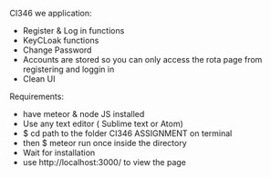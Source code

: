 CI346 we application:

- Register & Log in functions 
- KeyCLoak functions
- Change Password 
- Accounts are stored so you can only access the rota page from registering and loggin in 
- Clean UI


Requirements:
- have meteor & node JS installed 
- Use any text editor ( Sublime text or Atom)
- $ cd path to the folder CI346 ASSIGNMENT on terminal
- then $ meteor run once inside the directory 
- Wait for installation 
- use http://localhost:3000/ to view the page

